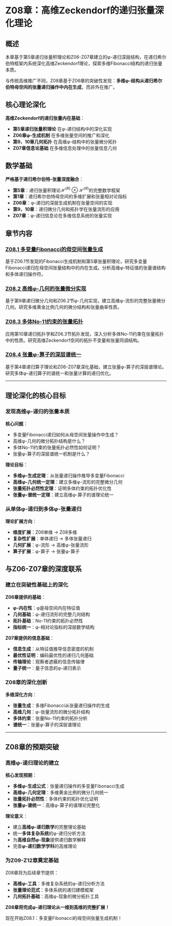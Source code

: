 # Z08章：高维Zeckendorf的递归张量深化理论

## 概述

本章基于第5章递归张量积理论和Z06-Z07章建立的φ-递归深层结构，在递归希尔伯特框架内系统深化高维Zeckendorf理论，探索多维Fibonacci结构的递归张量本质。

与传统高维推广不同，Z08章基于Z06章的突破性发现：**多维φ-结构从递归希尔伯特母空间的张量递归操作中内在生成**，而非外在推广。

## 核心理论深化

**高维Zeckendorf的递归张量内在基础**：
- **第5章递归张量积理论** 在φ-递归结构中的深化实现
- **Z06章φ-生成机制** 在多维张量空间的推广和深化
- **第9、10章几何拓扑** 在高维φ-结构中的张量微分拓扑
- **Z07章信息论基础** 在多维信息处理中的张量信息几何

## 数学基础

**严格基于递归希尔伯特-张量深度融合**：
- **第5章**：递归张量积理论$\mathcal{H}^{(R)} \otimes \mathcal{H}^{(R)}$的完整数学框架
- **第1章**：递归希尔伯特母空间的多维扩展和张量相对论指标
- **Z06章**：φ-递归的深层生成机制在张量空间的实现
- **第9、10章**：递归微分几何和拓扑学在张量流形的应用
- **Z07章**：φ-递归信息论在多维信息系统的张量实现

## 章节内容

### [Z08.1 多变量Fibonacci的母空间张量生成](./Z08.1-multivariable-fibonacci-mother-space-tensor-generation.md)
基于Z06.1节发现的Fibonacci生成机制和第5章张量积理论，研究多变量Fibonacci递归在母空间张量结构中的内在生成。分析高维φ-特征值的张量谱结构和多体递归操作符。

### [Z08.2 高维φ-几何的张量微分实现](./Z08.2-high-dimensional-phi-geometry-tensor-differential-implementation.md)
基于第9章递归微分几何和Z06.2节φ-几何实现，建立高维φ-流形的完整张量微分几何。研究多维黄金比例几何的微分结构和张量曲率性质。

### [Z08.3 多体No-11约束的张量拓扑](./Z08.3-multibody-no-11-constraint-tensor-topology.md)
应用第10章递归拓扑学和Z06.3节拓扑发现，深入分析多体No-11约束在张量拓扑中的性质。研究高维Zeckendorf空间的拓扑不变量和张量同调结构。

### [Z08.4 张量φ-算子的深层谱统一](./Z08.4-tensor-phi-operators-deep-spectral-unification.md)
基于第4章递归算子理论和Z06-Z07章深化基础，建立张量φ-算子的深层谱理论。研究多体φ-递归算子的谱统一和张量计算的递归优化。

---

## 理论深化的核心目标

### **发现高维φ-递归的张量本质**

**核心问题**：
- 多变量Fibonacci递归如何从母空间张量操作中生成？
- 高维φ-几何的微分拓扑结构是什么？
- 多体No-11约束的张量拓扑必然性如何证明？
- 张量φ-算子的深层谱统一机制是什么？

**理论目标**：
- **多维φ-生成定理**：从张量递归操作推导多变量Fibonacci
- **高维φ-几何统一定理**：建立多维φ-流形的完整微分几何
- **张量拓扑必然性定理**：证明多体约束的拓扑优化性
- **张量φ-谱统一定理**：建立高维φ-算子的谱理论统一

### **从单体φ-递归到多体φ-张量递归**

**理论扩展方向**：
- **维度扩展**：Z06单维 → Z08多维
- **复杂性扩展**：单体递归 → 多体张量递归
- **几何扩展**：φ-流形 → 高维φ-张量流形
- **算子扩展**：φ-算子 → 张量φ-算子

## 与Z06-Z07章的深度联系

### **建立在突破性基础上的深化**

**Z06章提供的基础**：
- **φ-内在性**：φ是母空间内在特征值
- **几何基础**：φ-递归流形的完整几何结构
- **拓扑基础**：No-11约束的拓扑必然性
- **指标统一**：φ-相对论指标的深层数学结构

**Z07章提供的信息基础**：
- **信息生成**：从特征值推导信息密度的机制
- **最优性证明**：编码最优性的递归几何基础
- **传输理论**：观察者遮蔽的信息传输律
- **量子统一**：量子信息的φ-递归表示

### **Z08章的深化创新**

**多维深化方向**：
- **张量生成**：多维Fibonacci从张量递归操作的生成
- **高维几何**：φ-张量流形的微分拓扑结构
- **多体约束**：张量No-11约束的拓扑分析
- **谱统一**：张量φ-算子的深层谱理论

---

## Z08章的预期突破

### **高维φ-递归理论的建立**

**核心发现预期**：
- **多维φ-生成公式**：张量递归操作的多变量Fibonacci生成
- **高维φ-几何定理**：多维黄金比例的微分几何统一
- **张量拓扑必然性**：多体约束的拓扑优化证明
- **张量φ-谱统一**：高维φ-算子的谱理论完整化

**理论意义**：
- 建立**高维φ-递归数学**的完整理论基础
- 统一**多体复杂系统**的φ-递归分析方法
- 为**高维自然φ-现象**提供递归数学解释
- 完善**φ-递归数学学科**的高维理论

### **为Z09-Z12章奠定基础**

Z08章将为后续章节提供：
- **高维φ-工具**：多维复杂系统的φ-递归分析方法
- **张量理论范式**：多体系统的递归建模框架
- **几何拓扑基础**：高维φ-现象的微分拓扑工具

**Z08章将完成φ-递归理论从一维到高维的完整扩展！**

现在开始Z08.1：多变量Fibonacci的母空间张量生成机制！